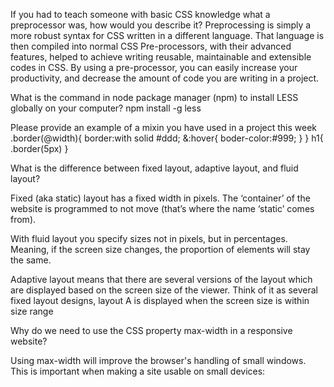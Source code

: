If you had to teach someone with basic CSS knowledge what a preprocessor was, how would you describe it?
Preprocessing is simply a more robust syntax for CSS written in a different language. That language is then compiled into normal CSS
Pre-processors, with their advanced features, helped to achieve writing reusable, maintainable and extensible codes in CSS. By using a pre-processor, you can easily increase your productivity, and decrease the amount of code you are writing in a project.


What is the command in node package manager (npm) to install LESS globally on your computer?
npm install -g less

Please provide an example of a mixin you have used in a project this week
.border(@width){
    border:with solid #ddd;
    &:hover{
        boder-color:#999;
    }
}
h1{
    .border(5px)
}


What is the difference between fixed layout, adaptive layout, and fluid layout?

Fixed (aka static) layout has a fixed width in pixels. The ‘container’ of the website is programmed to not move (that’s where the name ‘static’ comes from).

With fluid layout you specify sizes not in pixels, but in percentages. Meaning, if the screen size changes, the proportion of elements will stay the same.

Adaptive layout means that there are several versions of the layout which are displayed based on the screen size of the viewer. Think of it as several fixed layout designs, layout A is displayed when the screen size is within size range 


Why do we need to use the CSS property max-width in a responsive website?

Using max-width will improve the browser's handling of small windows. This is important when making a site usable on small devices: